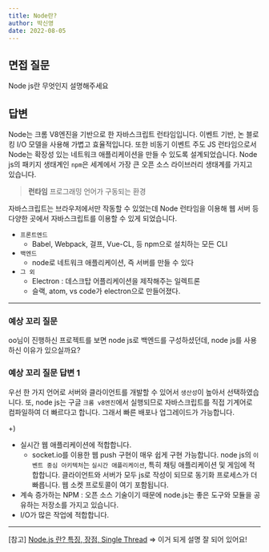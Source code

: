 ```yaml
---
title: Node란?
author: 박신영
date: 2022-08-05
---
```


## 면접 질문

Node js란 무엇인지 설명해주세요

## 답변

Node는 크롬 V8엔진을 기반으로 한 자바스크립트 런타임입니다. 이벤트 기반, 논 블로킹 I/O 모델을 사용해 가볍고 효율적입니다. 또한 비동기 이벤트 주도 JS 런타임으로서 Node는 확장성 있는 네트워크 애플리케이션을 만들 수 있도록 설계되었습니다. Node js의 패키지 생태계인 `npm`은 세계에서 가장 큰 오픈 소스 라이브러리 생태계를 가지고 있습니다.

> **런타임**
> 프로그래밍 언어가 구동되는 환경

자바스크립트는 브라우저에서만 작동할 수 있었는데 Node 런타임을 이용해 웹 서버 등 다양한 곳에서 자바스크립트를 이용할 수 있게 되었습니다.

- `프론트엔드`
  - Babel, Webpack, 걸프, Vue-CL, 등 npm으로 설치하는 모든 CLI
- `백엔드`
  - node로 네트워크 애플리케이션, 즉 서버를 만들 수 있다
- `그 외`
  - Electron : 데스크탑 어플리케이션을 제작해주는 일렉트론
  - 슬랙, atom, vs code가 electron으로 만들어졌다.

---

### 예상 꼬리 질문

oo님이 진행하신 프로젝트를 보면 node js로 백엔드를 구성하셨던데, node js를 사용하신 이유가 있으실까요?

### 예상 꼬리 질문 답변 1

우선 한 가지 언어로 서버와 클라이언트를 개발할 수 있어서 `생산성`이 높아서 선택하였습니다. 또, node js는 구글 `크롬 v8엔진`에서 실행되므로 자바스크립트를 직접 기계어로 컴파일하여 더 빠르다고 합니다. 그래서 빠른 배포나 업그레이드가 가능합니다.

+)

- 실시간 웹 애플리케이션에 적합합니다.
  - socket.io를 이용한 웹 push 구현이 매우 쉽게 구현 가능합니다. node js의 `이벤트 중심 아키텍처`는 `실시간 애플리케이션`, 특히 채팅 애플리케이션 및 게임에 적합합니다. 클라이언트와 서버가 모두 js로 작성이 되므로 동기화 프로세스가 더 빠릅니다. 웹 소켓 프로토콜이 여기 포함됩니다.
- 계속 증가하는 NPM : 오픈 소스 기술이기 때문에 node.js는 좋은 도구와 모듈을 공유하는 저장소를 가지고 있습니다.
- I/O가 많은 작업에 적합합니다.

---

[참고]
[Node.js 란? 특징, 장점, Single Thread](https://m.blog.naver.com/hhw1990/221394005779) => 이거 되게 설명 잘 되어 있어요!
